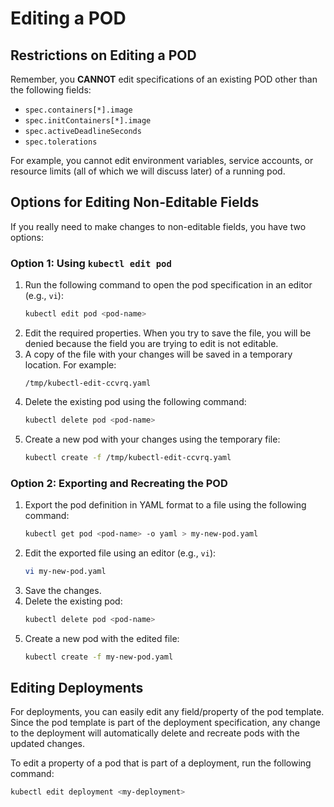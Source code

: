 # Editing a POD

## Restrictions on Editing a POD

Remember, you **CANNOT** edit specifications of an existing POD other than the following fields:

- `spec.containers[*].image`
- `spec.initContainers[*].image`
- `spec.activeDeadlineSeconds`
- `spec.tolerations`

For example, you cannot edit environment variables, service accounts, or resource limits (all of which we will discuss later) of a running pod. 

## Options for Editing Non-Editable Fields

If you really need to make changes to non-editable fields, you have two options:

### Option 1: Using `kubectl edit pod`

1. Run the following command to open the pod specification in an editor (e.g., `vi`):
   ```bash
   kubectl edit pod <pod-name>
   ```
2. Edit the required properties. When you try to save the file, you will be denied because the field you are trying to edit is not editable.
3. A copy of the file with your changes will be saved in a temporary location. For example:
   ```
   /tmp/kubectl-edit-ccvrq.yaml
   ```
4. Delete the existing pod using the following command:
   ```bash
   kubectl delete pod <pod-name>
   ```
5. Create a new pod with your changes using the temporary file:
   ```bash
   kubectl create -f /tmp/kubectl-edit-ccvrq.yaml
   ```

### Option 2: Exporting and Recreating the POD

1. Export the pod definition in YAML format to a file using the following command:
   ```bash
   kubectl get pod <pod-name> -o yaml > my-new-pod.yaml
   ```
2. Edit the exported file using an editor (e.g., `vi`):
   ```bash
   vi my-new-pod.yaml
   ```
3. Save the changes.
4. Delete the existing pod:
   ```bash
   kubectl delete pod <pod-name>
   ```
5. Create a new pod with the edited file:
   ```bash
   kubectl create -f my-new-pod.yaml
   ```

## Editing Deployments

For deployments, you can easily edit any field/property of the pod template. Since the pod template is part of the deployment specification, any change to the deployment will automatically delete and recreate pods with the updated changes.

To edit a property of a pod that is part of a deployment, run the following command:

```bash
kubectl edit deployment <my-deployment>

